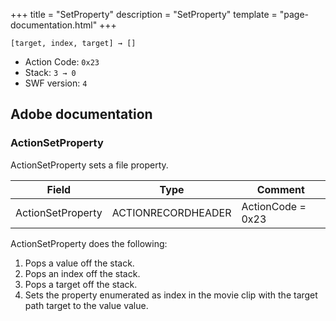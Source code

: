 +++
title = "SetProperty"
description = "SetProperty"
template = "page-documentation.html"
+++

```
[target, index, target] → []
```

- Action Code: `0x23`
- Stack: `3 → 0`
- SWF version: `4`

## Adobe documentation

### ActionSetProperty

ActionSetProperty sets a file property.

| Field             | Type               | Comment           |
|-------------------|--------------------|-------------------|
| ActionSetProperty | ACTIONRECORDHEADER | ActionCode = 0x23 |

ActionSetProperty does the following:
1. Pops a value off the stack.
2. Pops an index off the stack.
3. Pops a target off the stack.
4. Sets the property enumerated as index in the movie clip with the target path target to the value value.
